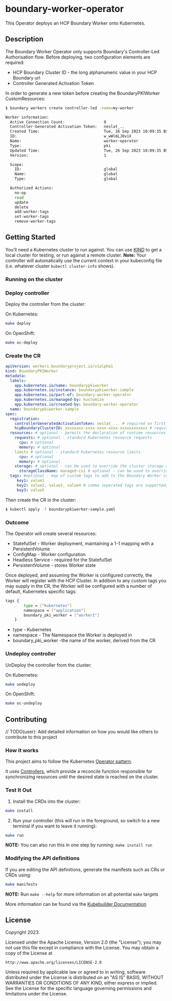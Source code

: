 # boundary-worker-operator
This Operator deploys an HCP Boundary Worker onto Kubernetes.

## Description
The Boundary Worker Operator only supports Boundary's Controller-Led Authorisation flow. Before deploying, two configuration elements are required:

* HCP Boundary Cluster ID - the long alphanumeric value in your HCP Boundary url
* Controller Generated Activation Token

In order to generate a new token before creating the BoundaryPKIWorker CustomResources:

```sh
$ boundary workers create controller-led -name=my-worker

Worker information:
  Active Connection Count:                 0
  Controller-Generated Activation Token:   neslat_..
  Created Time:                            Tue, 26 Sep 2023 10:09:35 BST
  ID:                                      w_wWl6LJ0viX
  Name:                                    worker-operator
  Type:                                    pki
  Updated Time:                            Tue, 26 Sep 2023 10:09:35 BST
  Version:                                 1

  Scope:
    ID:                                    global
    Name:                                  global
    Type:                                  global

  Authorized Actions:
    no-op
    read
    update
    delete
    add-worker-tags
    set-worker-tags
    remove-worker-tags

```

## Getting Started
You’ll need a Kubernetes cluster to run against. You can use [KIND](https://sigs.k8s.io/kind) to get a local cluster for testing, or run against a remote cluster.
**Note:** Your controller will automatically use the current context in your kubeconfig file (i.e. whatever cluster `kubectl cluster-info` shows).

### Running on the cluster

### Deploy controller
Deploy the controller from the cluster:

On Kubernetes:
```sh
make deploy
```

On OpenShift:
```sh
make oc-deploy
```

### Create the CR

```yaml
apiVersion: workers.boundaryproject.io/v1alpha1
kind: BoundaryPKIWorker
metadata:
  labels:
    app.kubernetes.io/name: boundarypkiworker
    app.kubernetes.io/instance: boundarypkiworker-sample
    app.kubernetes.io/part-of: boundary-worker-operator
    app.kubernetes.io/managed-by: kustomize
    app.kubernetes.io/created-by: boundary-worker-operator
  name: boundarypkiworker-sample
spec:
  registration:
    controllerGeneratedActivationToken: neslat_... # required on first run; can be removed after if desired
    hcpBoundaryClusterID: xxxxxxxx-xxxx-xxxx-xxxx-xxxxxxxxxxxx # required - defines the HCP Boundary cluster to communicate with
  resources: # optional - permits the declaration of runtime resources as required
    requests: # optional - standard Kubernetes resource requests
      cpu: # optional
      memory: # optional
    limits # optional - standard Kubernetes resource limits
      cpu: # optional
      memory: # optional
    storage: # optional - can be used to override the cluster storage configuration
      storageClassName: managed-csi # optional - can be used to override the default storageclass if required
  tags: #optional - map of custom tags to add to the Boundary Worker configuration. Changes in tags triggers a new rollout.
     key1: value1
     key2: value2, value3, value4 # comma seperated tags are supported, and will be split into discreet values for the given key
     key3: value5

```

Then create the CR in the cluster:

```sh
$ kubectl apply -f boundarypkiworker-sample.yaml
```

### Outcome
The Operator will create several resources:

* StatefulSet - Worker deployment, maintaining a 1-1 mapping with a PersistentVolume
* ConfigMap - Worker configuration
* Headless Service - required for the StatefulSet
* PersistentVolume - stores Worker state

Once deployed, and assuming the Worker is configured correctly, the Worker will register with the HCP Cluster. In addition to any custom tags you may supply in the CR, the Worker will be configured with a number of default, Kubernetes specific tags:

```sh
tags {
    	type = ["kubernetes"]
		namespace = ["application"]
		boundary_pki_worker = ["worker1"]
	}
```

* type - Kubernetes
* namespace - The Namespace the Worker is deployed in
* boundary_pki_worker -the name of the worker, derived from the CR

### Undeploy controller
UnDeploy the controller from the cluster:

On Kubernetes:
```sh
make undeploy
```

On OpenShift:
```sh
make oc-undeploy
```
## Contributing
// TODO(user): Add detailed information on how you would like others to contribute to this project

### How it works
This project aims to follow the Kubernetes [Operator pattern](https://kubernetes.io/docs/concepts/extend-kubernetes/operator/).

It uses [Controllers](https://kubernetes.io/docs/concepts/architecture/controller/),
which provide a reconcile function responsible for synchronizing resources until the desired state is reached on the cluster.

### Test It Out
1. Install the CRDs into the cluster:

```sh
make install
```

2. Run your controller (this will run in the foreground, so switch to a new terminal if you want to leave it running):

```sh
make run
```

**NOTE:** You can also run this in one step by running: `make install run`

### Modifying the API definitions
If you are editing the API definitions, generate the manifests such as CRs or CRDs using:

```sh
make manifests
```

**NOTE:** Run `make --help` for more information on all potential `make` targets

More information can be found via the [Kubebuilder Documentation](https://book.kubebuilder.io/introduction.html)

## License

Copyright 2023.

Licensed under the Apache License, Version 2.0 (the "License");
you may not use this file except in compliance with the License.
You may obtain a copy of the License at

    http://www.apache.org/licenses/LICENSE-2.0

Unless required by applicable law or agreed to in writing, software
distributed under the License is distributed on an "AS IS" BASIS,
WITHOUT WARRANTIES OR CONDITIONS OF ANY KIND, either express or implied.
See the License for the specific language governing permissions and
limitations under the License.

